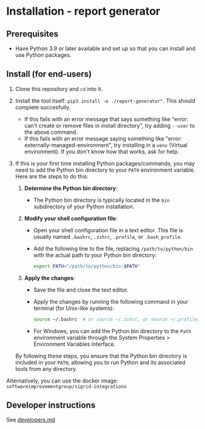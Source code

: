 # Installation - report generator

## Prerequisites

- Have Python 3.9 or later available and set up so that you can install and use Python packages.

## Install (for end-users)

1. Clone this repository and `cd` into it.
1. Install the tool itself: `pip3 install -e ./report-generator"`. This should complete succesfully.
   - If this fails with an error message that says something like "error: can't create or remove files in install directory", try adding `--user` to the above command.
   - If this fails with an error message saying something like "error: externally-managed-environment", try installing in a `venv` (Virtual environment). If you don't know how that works, ask for help.
2. If this is your first time installing Python packages/commands, you may need to add the Python bin directory to your `PATH` environment variable. Here are the steps to do this:

   1. **Determine the Python bin directory**:
      - The Python bin directory is typically located in the `bin` subdirectory of your Python installation.

   2. **Modify your shell configuration file**:
      - Open your shell configuration file in a text editor. This file is usually named `.bashrc`, `.zshrc`, `.profile`, or `.bash_profile`.
      - Add the following line to the file, replacing `/path/to/python/bin` with the actual path to your Python bin directory:

        ```sh
        export PATH="/path/to/python/bin:$PATH"
        ```

   3. **Apply the changes**:
      - Save the file and close the text editor.
      - Apply the changes by running the following command in your terminal (for Unix-like systems):

        ```sh
        source ~/.bashrc  # or source ~/.zshrc, or source ~/.profile, depending on the file you edited
        ```

      - For Windows, you can add the Python bin directory to the `Path` environment variable through the System Properties > Environment Variables interface.

   By following these steps, you ensure that the Python bin directory is included in your `PATH`, allowing you to run Python and its associated tools from any directory.

Alternatively, you can use the docker image: `softwareimprovementgroup/sigrid-integrations`

## Developer instructions

See [developers.md](developers.md)
